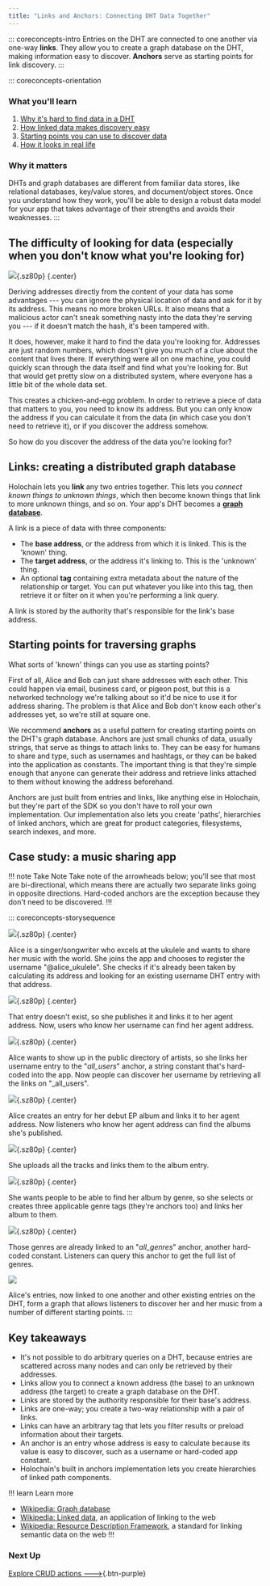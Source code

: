 ```yaml
---
title: "Links and Anchors: Connecting DHT Data Together"
---
```


::: coreconcepts-intro
Entries on the DHT are connected to one another via one-way **links**. They allow you to create a graph database on the DHT, making information easy to discover. **Anchors** serve as starting points for link discovery.
:::

::: coreconcepts-orientation
### <i class="fas fa-thunderstorm"></i> What you'll learn

1. [Why it's hard to find data in a DHT](#the-difficulty-of-looking-for-data-especially-when-you-don-t-know-what-you-re-looking-for)
2. [How linked data makes discovery easy](#links-creating-a-distributed-graph-database)
3. [Starting points you can use to discover data](#starting-points-for-traversing-graphs)
4. [How it looks in real life](#case-study-a-music-sharing-app)

### <i class="far fa-atom"></i> Why it matters

DHTs and graph databases are different from familiar data stores, like relational databases, key/value stores, and document/object stores. Once you understand how they work, you'll be able to design a robust data model for your app that takes advantage of their strengths and avoids their weaknesses.
:::

## The difficulty of looking for data (especially when you don't know what you're looking for)

![](/assets/img/concepts/5.1-links.png){.sz80p} {.center}

Deriving addresses directly from the content of your data has some advantages --- you can ignore the physical location of data and ask for it by its address. This means no more broken URLs. It also means that a malicious actor can't sneak something nasty into the data they're serving you --- if it doesn't match the hash, it's been tampered with.

It does, however, make it hard to find the data you're looking for. Addresses are just random numbers, which doesn't give you much of a clue about the content that lives there. If everything were all on one machine, you could quickly scan through the data itself and find what you're looking for. But that would get pretty slow on a distributed system, where everyone has a little bit of the whole data set.

This creates a chicken-and-egg problem. In order to retrieve a piece of data that matters to you, you need to know its address. But you can only know the address if you can calculate it from the data (in which case you don't need to retrieve it), or if you discover the address somehow.

So how do you discover the address of the data you're looking for?

## Links: creating a distributed graph database

Holochain lets you **link** any two entries together. This lets you _connect known things to unknown things_, which then become known things that link to more unknown things, and so on. Your app's DHT becomes a [**graph database**](https://en.wikipedia.org/wiki/Graph_database).

A link is a piece of data with three components:

* The **base address**, or the address from which it is linked. This is the 'known' thing.
* The **target address**, or the address it's linking to. This is the 'unknown' thing.
* An optional **tag** containing extra metadata about the nature of the relationship or target. You can put whatever you like into this tag, then retrieve it or filter on it when you're performing a link query.

A link is stored by the authority that's responsible for the link's base address.

## Starting points for traversing graphs

What sorts of 'known' things can you use as starting points?

First of all, Alice and Bob can just share addresses with each other. This could happen via email, business card, or pigeon post, but this is a networked technology we're talking about so it'd be nice to use it for address sharing. The problem is that Alice and Bob don't know each other's addresses yet, so we're still at square one.

We recommend **anchors** as a useful pattern for creating starting points on the DHT's graph database. Anchors are just small chunks of data, usually strings, that serve as things to attach links to. They can be easy for humans to share and type, such as usernames and hashtags, or they can be baked into the application as constants. The important thing is that they're simple enough that anyone can generate their address and retrieve links attached to them without knowing the address beforehand.

Anchors are just built from entries and links, like anything else in Holochain, but they're part of the SDK so you don't have to roll your own implementation. Our implementation also lets you create 'paths', hierarchies of linked anchors, which are great for product categories, filesystems, search indexes, and more.

## Case study: a music sharing app

!!! note Take Note
    Take note of the arrowheads below; you'll see that most are bi-directional, which means there are actually two separate links going in opposite directions. Hard-coded anchors are the exception because they don't need to be discovered.
!!!

::: coreconcepts-storysequence 

![](/assets/img/concepts/5.2-alice.png){.sz80p} {.center}

Alice is a singer/songwriter who excels at the ukulele and wants to share her music with the world. She joins the app and chooses to register the username "@alice_ukulele". She checks if it's already been taken by calculating its address and looking for an existing username DHT entry with that address.

![](/assets/img/concepts/5.3-alice-username.png){.sz80p} {.center}

That entry doesn't exist, so she publishes it and links it to her agent address. Now, users who know her username can find her agent address.

![](/assets/img/concepts/5.4-usernames-anchor.png){.sz80p} {.center}

Alice wants to show up in the public directory of artists, so she links her username entry to the "_all_users_" anchor, a string constant that's hard-coded into the app. Now people can discover her username by retrieving all the links on "_all_users".

![](/assets/img/concepts/5.5-alice-album.png){.sz80p} {.center}

Alice creates an entry for her debut EP album and links it to her agent address. Now listeners who know her agent address can find the albums she's published.

![](/assets/img/concepts/5.6-album-tracks.png){.sz80p} {.center}

She uploads all the tracks and links them to the album entry.

![](/assets/img/concepts/5.7-album-genres.png){.sz80p} {.center}

 She wants people to be able to find her album by genre, so she selects or creates three applicable genre tags (they're anchors too) and links her album to them.

![](/assets/img/concepts/5.8-genres-anchor.png){.sz80p} {.center}

Those genres are already linked to an "_all_genres_" anchor, another hard-coded constant. Listeners can query this anchor to get the full list of genres.

![](/assets/img/concepts/5.9-graph-database.png)

Alice's entries, now linked to one another and other existing entries on the DHT, form a graph that allows listeners to discover her and her music from a number of different starting points.
:::

## Key takeaways

* It's not possible to do arbitrary queries on a DHT, because entries are scattered across many nodes and can only be retrieved by their addresses.
* Links allow you to connect a known address (the base) to an unknown address (the target) to create a graph database on the DHT.
* Links are stored by the authority responsible for their base's address.
* Links are one-way; you create a two-way relationship with a pair of links.
* Links can have an arbitrary tag that lets you filter results or preload information about their targets.
* An anchor is an entry whose address is easy to calculate because its value is easy to discover, such as a username or hard-coded app constant.
* Holochain's built in anchors implementation lets you create hierarchies of linked path components.


!!! learn Learn more
* [Wikipedia: Graph database](https://en.wikipedia.org/wiki/Graph_database)
* [Wikipedia: Linked data](https://en.wikipedia.org/wiki/Linked_data), an application of linking to the web
* [Wikipedia: Resource Description Framework](https://en.wikipedia.org/wiki/Resource_Description_Framework), a standard for linking semantic data on the web
!!!

### Next Up 

[Explore CRUD actions --->](../6_crud_actions/){.btn-purple} 